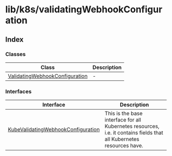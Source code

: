 # lib/k8s/validatingWebhookConfiguration

## Index

### Classes

| Class | Description |
| ------ | ------ |
| [ValidatingWebhookConfiguration](classes/ValidatingWebhookConfiguration.md) | - |

### Interfaces

| Interface | Description |
| ------ | ------ |
| [KubeValidatingWebhookConfiguration](interfaces/KubeValidatingWebhookConfiguration.md) | This is the base interface for all Kubernetes resources, i.e. it contains fields that all Kubernetes resources have. |
